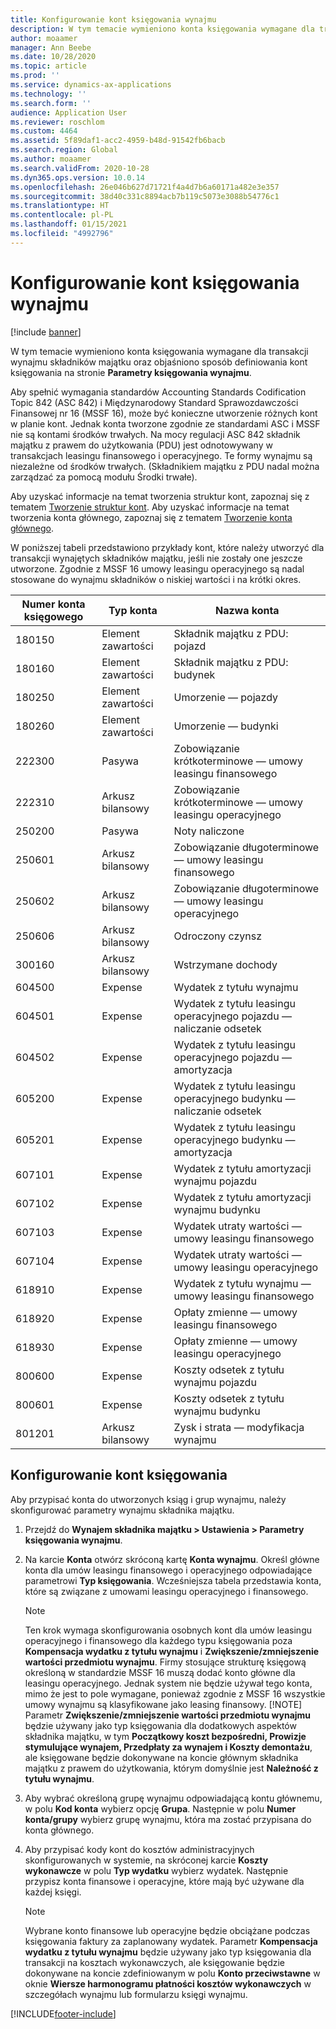 ```yaml
---
title: Konfigurowanie kont księgowania wynajmu
description: W tym temacie wymieniono konta księgowania wymagane dla transakcji wynajmu składników majątku oraz objaśniono sposób definiowania kont księgowania na stronie Parametry księgowania wynajmu.
author: moaamer
manager: Ann Beebe
ms.date: 10/28/2020
ms.topic: article
ms.prod: ''
ms.service: dynamics-ax-applications
ms.technology: ''
ms.search.form: ''
audience: Application User
ms.reviewer: roschlom
ms.custom: 4464
ms.assetid: 5f89daf1-acc2-4959-b48d-91542fb6bacb
ms.search.region: Global
ms.author: moaamer
ms.search.validFrom: 2020-10-28
ms.dyn365.ops.version: 10.0.14
ms.openlocfilehash: 26e046b627d71721f4a4d7b6a60171a482e3e357
ms.sourcegitcommit: 38d40c331c8894acb7b119c5073e3088b54776c1
ms.translationtype: HT
ms.contentlocale: pl-PL
ms.lasthandoff: 01/15/2021
ms.locfileid: "4992796"
---
```

# <a name="set-up-lease-posting-accounts"></a>Konfigurowanie kont księgowania wynajmu

[!include [banner](../includes/banner.md)]

W tym temacie wymieniono konta księgowania wymagane dla transakcji wynajmu składników majątku oraz objaśniono sposób definiowania kont księgowania na stronie **Parametry księgowania wynajmu**.

Aby spełnić wymagania standardów Accounting Standards Codification Topic 842 (ASC 842) i Międzynarodowy Standard Sprawozdawczości Finansowej nr 16 (MSSF 16), może być konieczne utworzenie różnych kont w planie kont. Jednak konta tworzone zgodnie ze standardami ASC i MSSF nie są kontami środków trwałych. Na mocy regulacji ASC 842 składnik majątku z prawem do użytkowania (PDU) jest odnotowywany w transakcjach leasingu finansowego i operacyjnego. Te formy wynajmu są niezależne od środków trwałych. (Składnikiem majątku z PDU nadal można zarządzać za pomocą modułu Środki trwałe).

Aby uzyskać informacje na temat tworzenia struktur kont, zapoznaj się z tematem [Tworzenie struktur kont](../general-ledger/tasks/create-account-structures.md). Aby uzyskać informacje na temat tworzenia konta głównego, zapoznaj się z tematem [Tworzenie konta głównego](../general-ledger/tasks/create-main-account.md).

W poniższej tabeli przedstawiono przykłady kont, które należy utworzyć dla transakcji wynajętych składników majątku, jeśli nie zostały one jeszcze utworzone. Zgodnie z MSSF 16 umowy leasingu operacyjnego są nadal stosowane do wynajmu składników o niskiej wartości i na krótki okres.

| Numer konta księgowego | Typ konta  | Nazwa konta                                          |
|-----------------------|---------------|-------------------------------------------------------|
| 180150                | Element zawartości         | Składnik majątku z PDU: pojazd                                     |
| 180160                | Element zawartości         | Składnik majątku z PDU: budynek                                    |
| 180250                | Element zawartości         | Umorzenie — pojazdy                   |
| 180260                | Element zawartości         | Umorzenie — budynki                  |
| 222300                | Pasywa     | Zobowiązanie krótkoterminowe — umowy leasingu finansowego                |
| 222310                | Arkusz bilansowy | Zobowiązanie krótkoterminowe — umowy leasingu operacyjnego              |
| 250200                | Pasywa     | Noty naliczone                                         |
| 250601                | Arkusz bilansowy | Zobowiązanie długoterminowe — umowy leasingu finansowego                 |
| 250602                | Arkusz bilansowy | Zobowiązanie długoterminowe — umowy leasingu operacyjnego               |
| 250606                | Arkusz bilansowy | Odroczony czynsz                                         |
| 300160                | Arkusz bilansowy | Wstrzymane dochody                                     |
| 604500                | Expense       | Wydatek z tytułu wynajmu                                         |
| 604501                | Expense       | Wydatek z tytułu leasingu operacyjnego pojazdu — naliczanie odsetek  |
| 604502                | Expense       | Wydatek z tytułu leasingu operacyjnego pojazdu — amortyzacja        |
| 605200                | Expense       | Wydatek z tytułu leasingu operacyjnego budynku — naliczanie odsetek |
| 605201                | Expense       | Wydatek z tytułu leasingu operacyjnego budynku — amortyzacja       |
| 607101                | Expense       | Wydatek z tytułu amortyzacji wynajmu pojazdu                    |
| 607102                | Expense       | Wydatek z tytułu amortyzacji wynajmu budynku                   |
| 607103                | Expense       | Wydatek utraty wartości — umowy leasingu finansowego                   |
| 607104                | Expense       | Wydatek utraty wartości — umowy leasingu operacyjnego                 |
| 618910                | Expense       | Wydatek z tytułu wynajmu — umowy leasingu finansowego                        |
| 618920                | Expense       | Opłaty zmienne — umowy leasingu finansowego                    |
| 618930                | Expense       | Opłaty zmienne — umowy leasingu operacyjnego                  |
| 800600                | Expense       | Koszty odsetek z tytułu wynajmu pojazdu                        |
| 800601                | Expense       | Koszty odsetek z tytułu wynajmu budynku                       |
| 801201                | Arkusz bilansowy | Zysk i strata — modyfikacja wynajmu                      |

## <a name="configure-posting-accounts"></a>Konfigurowanie kont księgowania

Aby przypisać konta do utworzonych ksiąg i grup wynajmu, należy skonfigurować parametry wynajmu składnika majątku.

1. Przejdź do **Wynajem składnika majątku \> Ustawienia \> Parametry księgowania wynajmu**.
2. Na karcie **Konta** otwórz skróconą kartę **Konta wynajmu**. Określ główne konta dla umów leasingu finansowego i operacyjnego odpowiadające parametrowi **Typ księgowania**. Wcześniejsza tabela przedstawia konta, które są związane z umowami leasingu operacyjnego i finansowego.

    > [!NOTE]
    > Ten krok wymaga skonfigurowania osobnych kont dla umów leasingu operacyjnego i finansowego dla każdego typu księgowania poza **Kompensacja wydatku z tytułu wynajmu** i **Zwiększenie/zmniejszenie wartości przedmiotu wynajmu**. Firmy stosujące strukturę księgową określoną w standardzie MSSF 16 muszą dodać konto główne dla leasingu operacyjnego. Jednak system nie będzie używał tego konta, mimo że jest to pole wymagane, ponieważ zgodnie z MSSF 16 wszystkie umowy wynajmu są klasyfikowane jako leasing finansowy.
    >[!NOTE]
    > Parametr **Zwiększenie/zmniejszenie wartości przedmiotu wynajmu** będzie używany jako typ księgowania dla dodatkowych aspektów składnika majątku, w tym **Początkowy koszt bezpośredni, Prowizje stymulujące wynajem, Przedpłaty za wynajem i Koszty demontażu**, ale księgowane będzie dokonywane na koncie głównym składnika majątku z prawem do użytkowania, którym domyślnie jest **Należność z tytułu wynajmu**.        
    
3. Aby wybrać określoną grupę wynajmu odpowiadającą kontu głównemu, w polu **Kod konta** wybierz opcję **Grupa**. Następnie w polu **Numer konta/grupy** wybierz grupę wynajmu, która ma zostać przypisana do konta głównego.
4. Aby przypisać kody kont do kosztów administracyjnych skonfigurowanych w systemie, na skróconej karcie **Koszty wykonawcze** w polu **Typ wydatku** wybierz wydatek. Następnie przypisz konta finansowe i operacyjne, które mają być używane dla każdej księgi.

    > [!NOTE]
    > Wybrane konto finansowe lub operacyjne będzie obciążane podczas księgowania faktury za zaplanowany wydatek.
    > Parametr **Kompensacja wydatku z tytułu wynajmu** będzie używany jako typ księgowania dla transakcji na kosztach wykonawczych, ale księgowanie będzie dokonywane na koncie zdefiniowanym w polu **Konto przeciwstawne** w oknie **Wiersze harmonogramu płatności kosztów wykonawczych** w szczegółach wynajmu lub formularzu księgi wynajmu.   


[!INCLUDE[footer-include](../../includes/footer-banner.md)]
